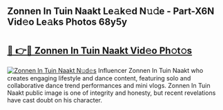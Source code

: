 ## Zonnen In Tuin Naakt Le𝚊k𝚎d N𝚞𝚍e - Part-X6N Vid𝚎o Le𝚊ks Photos 68y5y

# <h2><a href="http://fb6zpt.evod.top/?m=Zonnen+In+Tuin+Naakt">🔗 👉🔴 Zonnen In Tuin Naakt Vid𝚎o Ph𝚘t𝚘s</a></h2>

[![Zonnen In Tuin Naakt N𝚞d𝚎s](https://i.imgur.com/8V9OHl7.gif)](http://fb6zpt.evod.top/?m=Zonnen+In+Tuin+Naakt)
Influencer Zonnen In Tuin Naakt who creates engaging lifestyle and dance content, featuring solo and collaborative dance trend performances and mini vlogs. Zonnen In Tuin Naakt public image is one of integrity and honesty, but recent revelations have cast doubt on his character. 
